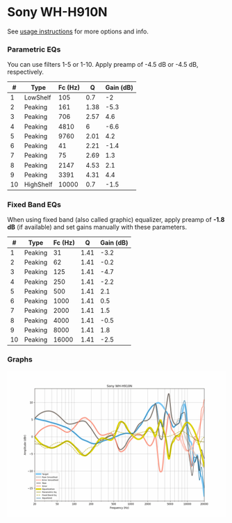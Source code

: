 # Sony WH-H910N
See [usage instructions](https://github.com/jaakkopasanen/AutoEq#usage) for more options and info.

### Parametric EQs
You can use filters 1-5 or 1-10. Apply preamp of -4.5 dB or -4.5 dB, respectively.

|   # | Type      |   Fc (Hz) |    Q |   Gain (dB) |
|-----|-----------|-----------|------|-------------|
|   1 | LowShelf  |       105 | 0.7  |        -2   |
|   2 | Peaking   |       161 | 1.38 |        -5.3 |
|   3 | Peaking   |       706 | 2.57 |         4.6 |
|   4 | Peaking   |      4810 | 6    |        -6.6 |
|   5 | Peaking   |      9760 | 2.01 |         4.2 |
|   6 | Peaking   |        41 | 2.21 |        -1.4 |
|   7 | Peaking   |        75 | 2.69 |         1.3 |
|   8 | Peaking   |      2147 | 4.53 |         2.1 |
|   9 | Peaking   |      3391 | 4.31 |         4.4 |
|  10 | HighShelf |     10000 | 0.7  |        -1.5 |

### Fixed Band EQs
When using fixed band (also called graphic) equalizer, apply preamp of **-1.8 dB** (if available) and set gains manually with these parameters.

|   # | Type    |   Fc (Hz) |    Q |   Gain (dB) |
|-----|---------|-----------|------|-------------|
|   1 | Peaking |        31 | 1.41 |        -3.2 |
|   2 | Peaking |        62 | 1.41 |        -0.2 |
|   3 | Peaking |       125 | 1.41 |        -4.7 |
|   4 | Peaking |       250 | 1.41 |        -2.2 |
|   5 | Peaking |       500 | 1.41 |         2.1 |
|   6 | Peaking |      1000 | 1.41 |         0.5 |
|   7 | Peaking |      2000 | 1.41 |         1.5 |
|   8 | Peaking |      4000 | 1.41 |        -0.5 |
|   9 | Peaking |      8000 | 1.41 |         1.8 |
|  10 | Peaking |     16000 | 1.41 |        -2.5 |

### Graphs
![](./Sony%20WH-H910N.png)

